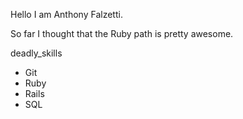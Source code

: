 Hello I am Anthony Falzetti. 

So far I thought that the Ruby path is pretty awesome. 

deadly_skills

* Git
* Ruby
* Rails
* SQL

